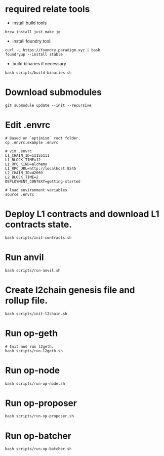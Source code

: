 # required relate tools

* install build tools

```shell
brew install just make jq
```

* install foundry tool

```shell
curl -L https://foundry.paradigm.xyz | bash
foundryup --install stable
```

* build binaries if necessary

```shell
bash scripts/build-binaries.sh
```

# Download submodules

```shell
git submodule update --init --recursive
```

# Edit .envrc

```shell
# Based on `optimism` root folder.
cp .envrc.example .envrc

# vim .envrc
L1_CHAIN_ID=11155111
L1_BLOCK_TIME=12
L1_RPC_KIND=alchemy
L1_RPC_URL=http://localhost:8545
L2_CHAIN_ID=42069
L2_BLOCK_TIME=2
DEPLOYMENT_CONTEXT=getting-started

# load environment variables
source .envrc
```

# Deploy L1 contracts and download L1 contracts state.

```shell
bash scripts/init-contracts.sh
```

# Run anvil

```shell
bash scripts/run-anvil.sh
```

# Create l2chain genesis file and rollup file.

```shell
bash scripts/init-l2chain.sh
```

# Run op-geth

```shell
# Init and run l2geth.
bash scripts/run-l2geth.sh
```

# Run op-node

```shell
bash scripts/run-op-node.sh
```

# Run op-proposer

```shell
bash scripts/run-op-proposer.sh
```

# Run op-batcher

```shell
bash scripts/run-op-batcher.sh
```